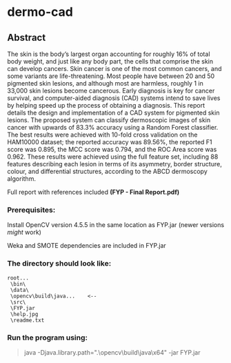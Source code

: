 # dermo-cad

## Abstract

The skin is the body’s largest organ accounting for roughly 16% of total body weight, and 
just like any body part, the cells that comprise the skin can develop cancers. Skin cancer is 
one of the most common cancers, and some variants are life-threatening. Most people have 
between 20 and 50 pigmented skin lesions, and although most are harmless, roughly 1 in 
33,000 skin lesions become cancerous. Early diagnosis is key for cancer survival, and 
computer-aided diagnosis (CAD) systems intend to save lives by helping speed up the 
process of obtaining a diagnosis. This report details the design and implementation of a CAD 
system for pigmented skin lesions. The proposed system can classify dermoscopic images of 
skin cancer with upwards of 83.3% accuracy using a Random Forest classifier. The best 
results were achieved with 10-fold cross validation on the HAM10000 dataset; the reported 
accuracy was 89.56%, the reported F1 score was 0.895, the MCC score was 0.794, and the 
ROC Area score was 0.962. These results were achieved using the full feature set, including 
88 features describing each lesion in terms of its asymmetry, border structure, colour, and 
differential structures, according to the ABCD dermoscopy algorithm.

Full report with references included __(FYP - Final Report.pdf)__

### Prerequisites:

Install OpenCV version 4.5.5 in the same location as FYP.jar (newer versions _might_ work)

Weka and SMOTE dependencies are included in FYP.jar




### The directory should look like:
```
root...
 \bin\
 \data\
 \opencv\build\java...    <--
 \src\
 \FYP.jar
 \help.jpg
 \readme.txt
```

### Run the program using:
> java -Djava.library.path=".\opencv\build\java\x64" -jar FYP.jar
